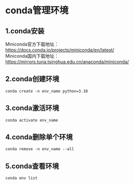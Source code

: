 # conda管理环境

## 1.conda安装

Miniconda官方下载地址：<https://docs.conda.io/projects/miniconda/en/latest/>  
Miniconda国内下载地址：<https://mirrors.tuna.tsinghua.edu.cn/anaconda/miniconda/>

## 2.conda创建环境

```shell
conda create -n env_name python=3.10
```

## 3.conda激活环境

```shell
conda activate env_name
```

## 4.conda删除单个环境

```shell
conda remove -n env_name --all
```

## 5.conda查看环境

```shell
conda env list
```
